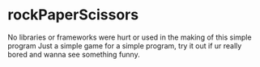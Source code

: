# rockPaperScissors
No libraries or frameworks were hurt or used in the making of this simple program
Just a simple game for a simple program, try it out if ur really bored and wanna see something funny.
